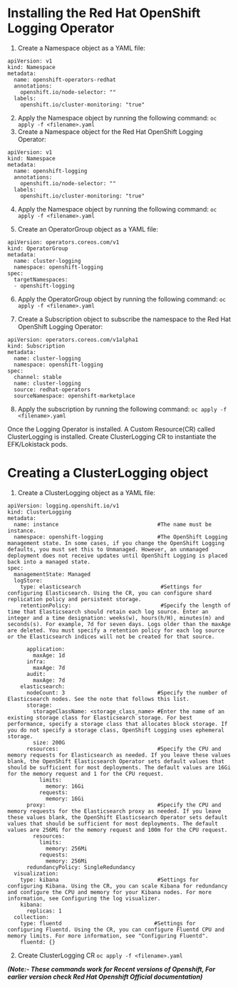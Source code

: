 # Installing the Red Hat OpenShift Logging Operator

1. Create a Namespace object as a YAML file:
```
apiVersion: v1
kind: Namespace
metadata:
  name: openshift-operators-redhat 
  annotations:
    openshift.io/node-selector: ""
  labels:
    openshift.io/cluster-monitoring: "true" 
```
2. Apply the Namespace object by running the following command:
`oc apply -f <filename>.yaml`
3. Create a Namespace object for the Red Hat OpenShift Logging Operator:
```
apiVersion: v1
kind: Namespace
metadata:
  name: openshift-logging
  annotations:
    openshift.io/node-selector: ""
  labels:
    openshift.io/cluster-monitoring: "true"
```

4. Apply the Namespace object by running the following command:
`oc apply -f <filename>.yaml`

5. Create an OperatorGroup object as a YAML file:
```
apiVersion: operators.coreos.com/v1
kind: OperatorGroup
metadata:
  name: cluster-logging
  namespace: openshift-logging 
spec:
  targetNamespaces:
  - openshift-logging 
```

6. Apply the OperatorGroup object by running the following command:
`oc apply -f <filename>.yaml`

7. Create a Subscription object to subscribe the namespace to the Red Hat OpenShift Logging Operator:
```
apiVersion: operators.coreos.com/v1alpha1
kind: Subscription
metadata:
  name: cluster-logging
  namespace: openshift-logging 
spec:
  channel: stable 
  name: cluster-logging
  source: redhat-operators 
  sourceNamespace: openshift-marketplace
```

8. Apply the subscription by running the following command:
`oc apply -f <filename>.yaml`

Once the Logging Operator is installed. A Custom Resource(CR) called ClusterLogging is installed.
Create ClusterLogging CR to instantiate the EFK/Lokistack pods.

# Creating a ClusterLogging object

1. Create a ClusterLogging object as a YAML file:

```
apiVersion: logging.openshift.io/v1
kind: ClusterLogging
metadata:
  name: instance                               #The name must be instance.
  namespace: openshift-logging                 #The OpenShift Logging management state. In some cases, if you change the OpenShift Logging defaults, you must set this to Unmanaged. However, an unmanaged deployment does not receive updates until OpenShift Logging is placed back into a managed state.
spec:
  managementState: Managed 
  logStore:
    type: elasticsearch                         #Settings for configuring Elasticsearch. Using the CR, you can configure shard replication policy and persistent storage.
    retentionPolicy:                            #Specify the length of time that Elasticsearch should retain each log source. Enter an integer and a time designation: weeks(w), hours(h/H), minutes(m) and seconds(s). For example, 7d for seven days. Logs older than the maxAge are deleted. You must specify a retention policy for each log source or the Elasticsearch indices will not be created for that source.

      application:
        maxAge: 1d
      infra:
        maxAge: 7d
      audit:
        maxAge: 7d
    elasticsearch:
      nodeCount: 3                             #Specify the number of Elasticsearch nodes. See the note that follows this list.
      storage:
        storageClassName: <storage_class_name> #Enter the name of an existing storage class for Elasticsearch storage. For best performance, specify a storage class that allocates block storage. If you do not specify a storage class, OpenShift Logging uses ephemeral storage.
        size: 200G
      resources:                               #Specify the CPU and memory requests for Elasticsearch as needed. If you leave these values blank, the OpenShift Elasticsearch Operator sets default values that should be sufficient for most deployments. The default values are 16Gi for the memory request and 1 for the CPU request.
          limits:
            memory: 16Gi
          requests:
            memory: 16Gi
      proxy:                                   #Specify the CPU and memory requests for the Elasticsearch proxy as needed. If you leave these values blank, the OpenShift Elasticsearch Operator sets default values that should be sufficient for most deployments. The default values are 256Mi for the memory request and 100m for the CPU request.
        resources:
          limits:
            memory: 256Mi
          requests:
            memory: 256Mi
      redundancyPolicy: SingleRedundancy
  visualization:
    type: kibana                               #Settings for configuring Kibana. Using the CR, you can scale Kibana for redundancy and configure the CPU and memory for your Kibana nodes. For more information, see Configuring the log visualizer.
    kibana:
      replicas: 1
  collection:
    type: fluentd                             #Settings for configuring Fluentd. Using the CR, you can configure Fluentd CPU and memory limits. For more information, see "Configuring Fluentd".
    fluentd: {}
```
2. Create ClusterLogging CR
`oc apply -f <filename>.yaml`

***(Note:- These commands work for Recent versions of Openshift, For earlier version check Red Hat Openshift Official documentation)***
